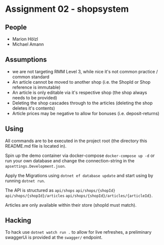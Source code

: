 # Assignment 02 - shopsystem

## People

* Marion Hölzl
* Michael Amann

## Assumptions

* we are not targeting RMM Level 3, while nice it's not common practice / common standard
* An article cannot be moved to another shop (i.e. the ShopId or Shop reference is immutable)
* An article is only editable via it's respective shop (the shop always needs to be provided)
* Deleting the shop cascades through to the articles (deleting the shop deletes it's contents)
* Article prices may be negative to allow for bonuses (i.e. deposit-returns)

## Using

All commands are to be executed in the project root (the directory this README.md file is located in).

Spin up the demo container via docker-compose `docker-compose up -d` or run your own database and change the connection-string in the `apsettings.Development.json`.

Apply the Migrations using `dotnet ef database update` and start using by running `dotnet run`.

The API is structured as `api/shops` `api/shops/{shopId}` `api/shops/{shopId}/articles` `api/shops/{shopId}/articles/{articleId}`.

Articles are only available within their store (shopId must match).

## Hacking

To hack use `dotnet watch run .` to allow for live refreshes, a preliminary swaggerUi is provided at the `swagger/` endpoint.
